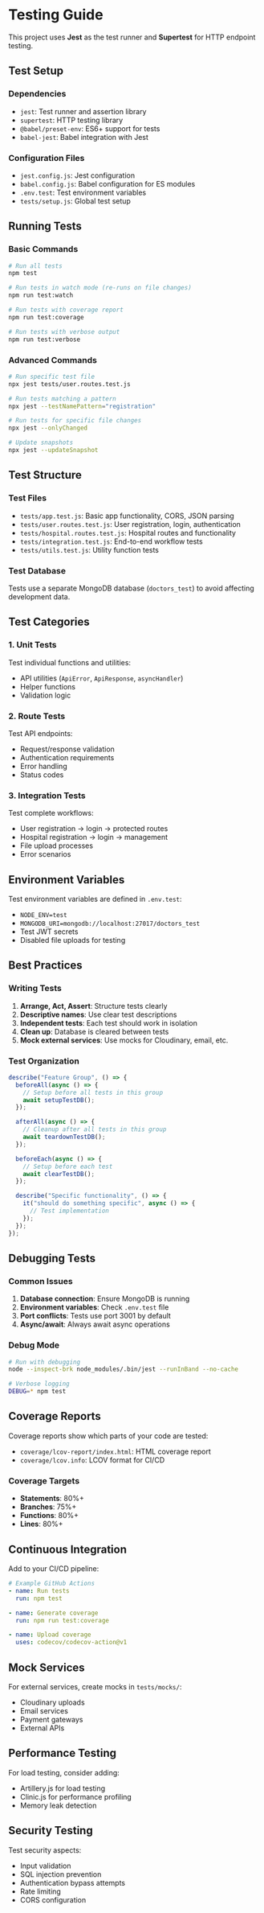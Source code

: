 # Testing Guide

This project uses **Jest** as the test runner and **Supertest** for HTTP endpoint testing.

## Test Setup

### Dependencies

- `jest`: Test runner and assertion library
- `supertest`: HTTP testing library
- `@babel/preset-env`: ES6+ support for tests
- `babel-jest`: Babel integration with Jest

### Configuration Files

- `jest.config.js`: Jest configuration
- `babel.config.js`: Babel configuration for ES modules
- `.env.test`: Test environment variables
- `tests/setup.js`: Global test setup

## Running Tests

### Basic Commands

```bash
# Run all tests
npm test

# Run tests in watch mode (re-runs on file changes)
npm run test:watch

# Run tests with coverage report
npm run test:coverage

# Run tests with verbose output
npm run test:verbose
```

### Advanced Commands

```bash
# Run specific test file
npx jest tests/user.routes.test.js

# Run tests matching a pattern
npx jest --testNamePattern="registration"

# Run tests for specific file changes
npx jest --onlyChanged

# Update snapshots
npx jest --updateSnapshot
```

## Test Structure

### Test Files

- `tests/app.test.js`: Basic app functionality, CORS, JSON parsing
- `tests/user.routes.test.js`: User registration, login, authentication
- `tests/hospital.routes.test.js`: Hospital routes and functionality
- `tests/integration.test.js`: End-to-end workflow tests
- `tests/utils.test.js`: Utility function tests

### Test Database

Tests use a separate MongoDB database (`doctors_test`) to avoid affecting development data.

## Test Categories

### 1. Unit Tests

Test individual functions and utilities:

- API utilities (`ApiError`, `ApiResponse`, `asyncHandler`)
- Helper functions
- Validation logic

### 2. Route Tests

Test API endpoints:

- Request/response validation
- Authentication requirements
- Error handling
- Status codes

### 3. Integration Tests

Test complete workflows:

- User registration → login → protected routes
- Hospital registration → login → management
- File upload processes
- Error scenarios

## Environment Variables

Test environment variables are defined in `.env.test`:

- `NODE_ENV=test`
- `MONGODB_URI=mongodb://localhost:27017/doctors_test`
- Test JWT secrets
- Disabled file uploads for testing

## Best Practices

### Writing Tests

1. **Arrange, Act, Assert**: Structure tests clearly
2. **Descriptive names**: Use clear test descriptions
3. **Independent tests**: Each test should work in isolation
4. **Clean up**: Database is cleared between tests
5. **Mock external services**: Use mocks for Cloudinary, email, etc.

### Test Organization

```javascript
describe("Feature Group", () => {
  beforeAll(async () => {
    // Setup before all tests in this group
    await setupTestDB();
  });

  afterAll(async () => {
    // Cleanup after all tests in this group
    await teardownTestDB();
  });

  beforeEach(async () => {
    // Setup before each test
    await clearTestDB();
  });

  describe("Specific functionality", () => {
    it("should do something specific", async () => {
      // Test implementation
    });
  });
});
```

## Debugging Tests

### Common Issues

1. **Database connection**: Ensure MongoDB is running
2. **Environment variables**: Check `.env.test` file
3. **Port conflicts**: Tests use port 3001 by default
4. **Async/await**: Always await async operations

### Debug Mode

```bash
# Run with debugging
node --inspect-brk node_modules/.bin/jest --runInBand --no-cache

# Verbose logging
DEBUG=* npm test
```

## Coverage Reports

Coverage reports show which parts of your code are tested:

- `coverage/lcov-report/index.html`: HTML coverage report
- `coverage/lcov.info`: LCOV format for CI/CD

### Coverage Targets

- **Statements**: 80%+
- **Branches**: 75%+
- **Functions**: 80%+
- **Lines**: 80%+

## Continuous Integration

Add to your CI/CD pipeline:

```yaml
# Example GitHub Actions
- name: Run tests
  run: npm test

- name: Generate coverage
  run: npm run test:coverage

- name: Upload coverage
  uses: codecov/codecov-action@v1
```

## Mock Services

For external services, create mocks in `tests/mocks/`:

- Cloudinary uploads
- Email services
- Payment gateways
- External APIs

## Performance Testing

For load testing, consider adding:

- Artillery.js for load testing
- Clinic.js for performance profiling
- Memory leak detection

## Security Testing

Test security aspects:

- Input validation
- SQL injection prevention
- Authentication bypass attempts
- Rate limiting
- CORS configuration
